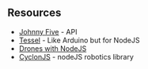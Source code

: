 
## Resources

- [Johnny Five](http://johnny-five.io/api/) - API
- [Tessel](https://tessel.io/) - Like Arduino but for NodeJS
- [Drones with NodeJS](http://www.instructables.com/id/Autonomous-AR-Parrot-Drone-20-Flying/)
- [CyclonJS](https://cylonjs.com/) - nodeJS robotics library